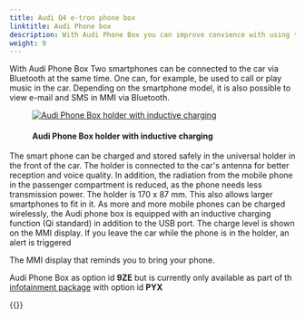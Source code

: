 ```yaml
---
title: Audi Q4 e-tron phone box
linktitle: Audi Phone box
description: With Audi Phone Box you can improve convience with using telephone in the car.
weight: 9
---
```

<!-- markdownlint-disable MD033 -->
With  Audi Phone Box Two smartphones can be connected to the car via Bluetooth at the same time. One can, for example, be used to call or play
music in the car. Depending on the smartphone model, it is also possible to view e-mail and SMS in MMI via Bluetooth. 

<figure>
    <a href="https://media.electrichasgoneaudi.net/multimedia/models/q4-e-tron/technology/phonebox/phonebox.jpg">
        <img src="https://media.electrichasgoneaudi.net/multimedia/models/q4-e-tron/technology/phonebox/phoneboxs.jpg"
        class="img-fluid" alt="Audi Phone Box holder with inductive charging" title="Audi Phone Box holder with inductive charging">
    </a>
    <figcaption><h4>Audi Phone Box holder with inductive charging</h4></figcaption>
</figure>

The smart phone can be charged and stored safely in the universal holder in the front of the car. The holder is connected to the car's antenna for better reception and voice quality. In addition, the radiation from the mobile phone in the passenger compartment is reduced, as the phone needs less transmission power. The holder is 170 x 87 mm. This also allows larger smartphones to fit in it. As more and more mobile phones can be charged wirelessly, the Audi phone box is equipped with an inductive charging function (Qi standard) in addition to the USB port. The charge level is shown on the MMI display. If you leave the car while the phone is in the holder, an alert is triggered

The MMI display that reminds you to bring your phone.

Audi Phone Box as option id **9ZE** but is currently only available as part of th [infotainment package](/models/q4-e-tron/optionguide/list/#equipment-packages) with option id **PYX**

{{<children description="true" />}}
